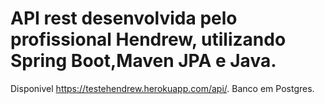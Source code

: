 # API rest desenvolvida pelo profissional Hendrew, utilizando Spring Boot,Maven JPA e Java.
Disponivel https://testehendrew.herokuapp.com/api/.
Banco em Postgres.
